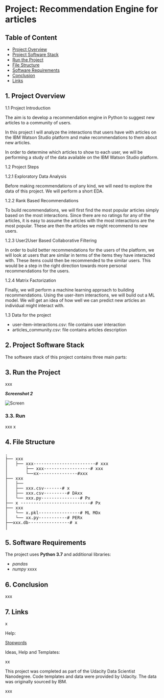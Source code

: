 # Project: Recommendation Engine for articles

## Table of Content

- [Project Overview](#overview)
- [Project Software Stack](#stack)
- [Run the Project](#run)
- [File Structure](#files)
- [Software Requirements](#sw_requirements)
- [Conclusion](#conclusion)
- [Links](#links)


<a id='overview'></a>

## 1. Project Overview

1.1 Project Introduction

The aim is to develop a recommendation engine in Python to suggest new articles to a community of users.

In this project I will analyze the interactions that users have with articles on the IBM Watson Studio platform and make recommendations to them about new articles.

In order to determine which articles to show to each user, we will be performing a study of the data available on the IBM Watson Studio platform. 

1.2 Project Steps

1.2.1 Exploratory Data Analysis

Before making recommendations of any kind, we will need to explore the data of this project. We will perform a short EDA. 

1.2.2 Rank Based Recommendations

To build recommendations, we will first find the most popular articles simply based on the most interactions. Since there are no ratings for any of the articles, it is easy to assume the articles with the most interactions are the most popular. These are then the articles we might recommend to new users.

1.2.3 User2User Based Collaborative Filtering

In order to build better recommendations for the users of the platform, we will look at users that are similar in terms of the items they have interacted with. These items could then be recommended to the similar users. This would be a step in the right direction towards more personal recommendations for the users. 

1.2.4 Matrix Factorization

Finally, we will perform a machine learning approach to building recommendations. Using the user-item interactions, we will build out a ML model. We will get an idea of how well we can predict new articles an individual might interact with.

1.3 Data for the project 

- user-item-interactions.csv: file contains user interaction
- articles_community.csv: file contains articles description


<a id='stack'></a>

## 2. Project Software Stack

The software stack of this project contains three main parts:



<a id='run'></a>

## 3. Run the Project

xxx

**_Screenshot 2_**

![Screen](images/Screenshot2.png)




<a id='runapp'></a>

### 3.3. Run

xxx
x



<a id='files'></a>

## 4. File Structure

<pre>
.
├── xxx
│   ├── xxx------------------------# xxx
│       ├── xxx------------------# xxx
│       └──xx---------------#xxx
├── xxx
│   ├── 
│   ├── xxx.csv-------# x
│   ├── xxx.csv---------# DAxx
│   └── xxx.py---------------# Px
├── x ---------------------------# Px
├── xxx
│   └── x.pkl----------------# ML MOx
│   └── xx.py-----------# PERx
├──xxx.db----------------# x
│
</pre>


<a id='sw_requirements'></a>

## 5. Software Requirements

The project uses **Python 3.7** and additional libraries: 
- _pandas_
- _numpy_ 
xxxx

<a id='conclusion'></a>

## 6. Conclusion

xxx

<a id='links'></a>

## 7. Links

x

Help: 

<a href="https://stackoverflow.com/questions/41967511/removing-non-english-words-from-corpus" target="_blank">Stopwords</a>



Ideas, Help and Templates: 

xx

This project was completed as part of the Udacity Data Scientist Nanodegree. 
Code templates and data were provided by Udacity. The data was originally sourced by IBM.

xxx
